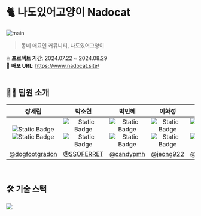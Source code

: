 <h1>🐈 나도있어고양이 Nadocat</h1>

![main](https://github.com/user-attachments/assets/dc0976de-3013-4241-b537-239830f05c6d)
> 동네 애묘인 커뮤니티, 나도있어고양이

🔥 <strong>프로젝트 기간</strong>: 2024.07.22 ~ 2024.08.29
<br>
📌 <strong>배포 URL</strong>: https://www.nadocat.site/
<br><br>

<h2>🙋‍♀️ 팀원 소개</h2>

| 장세림 | 박소현 | 박민혜 | 이화정 | 문소영 |
| :----------: | :----------: | :----------: | :----------: | :----------: |
| <img alt="Static Badge" src="https://img.shields.io/badge/FE-orange"> <img alt="Static Badge" src="https://img.shields.io/badge/BE-blue"> | <img alt="Static Badge" src="https://img.shields.io/badge/FE-orange"> <img alt="Static Badge" src="https://img.shields.io/badge/BE-blue"> | <img alt="Static Badge" src="https://img.shields.io/badge/FE-orange"> <img alt="Static Badge" src="https://img.shields.io/badge/BE-blue"> | <img alt="Static Badge" src="https://img.shields.io/badge/FE-orange"> <img alt="Static Badge" src="https://img.shields.io/badge/BE-blue"> | <img alt="Static Badge" src="https://img.shields.io/badge/FE-orange"> <img alt="Static Badge" src="https://img.shields.io/badge/BE-blue"> |
| [@dogfootgradon](https://github.com/dogfootdragon) | [@SSOFERRET](https://github.com/SSOFERRET) | [@candypmh](https://github.com/candypmh) | [@jeong922](https://github.com/jeong922) | [@msy8709](https://github.com/msy8709) |
<br>

<h2>🛠️ 기술 스택</h2>
<img src="https://github.com/user-attachments/assets/5e5715c7-e6be-45d7-ae8c-a0e5e5d2bf92">
<br>
